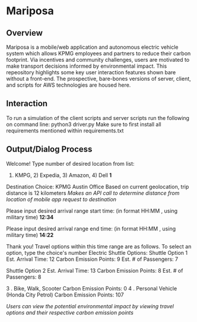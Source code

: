 # Mariposa

## Overview
Mariposa is a mobile/web application and autonomous electric vehicle system which allows KPMG employees and partners to reduce their carbon footprint. Via incentives and community challenges, users are motivated to make transport decisions informed by environmental impact. This repeository highlights some key user interaction features shown bare without a front-end. The prospective, bare-bones versions of server, client, and scripts for AWS technologies are housed here. 

## Interaction
To run a simulation of the client scripts and server scripts run the following on command line:
python3 driver.py
Make sure to first install all requirements mentioned within requirements.txt

## Output/Dialog Process
Welcome!
Type number of desired location from list:
1) KMPG, 2) Expedia, 3) Amazon, 4) Dell
**1**

Destination Choice: KPMG Austin Office
Based on current geolocation, trip distance is  12  kilometers *Makes an API call to determine distance from location of mobile app request to destination*

Please input desired arrival range start time: (in format HH:MM , using military time) 
**12:34** 

Please input desired arrival range end time: (in format HH:MM , using military time) 
**14:22**

Thank you! Travel options within this time range are as follows. To select an option, type the choice's number
  Electric Shuttle Options:
  Shuttle Option 1 
    Est. Arrival Time:  12 
    Carbon Emission Points:  9 
    Est. # of Passengers:  7 

  Shuttle Option 2 
    Est. Arrival Time:  13 
    Carbon Emission Points:  8 
    Est. # of Passengers:  8 

   3 . Bike, Walk, Scooter
    Carbon Emission Points: 0
   4 . Personal Vehicle (Honda City Petrol)
    Carbon Emission Points:  107
    
    
*Users can view the potential environmental impact by viewing travel options and their respective carbon emission points*
